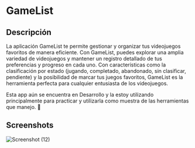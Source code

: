 # GameList

## Descripción
La aplicación GameList te permite gestionar y organizar tus videojuegos favoritos de manera eficiente. Con GameList, puedes explorar una amplia variedad de videojuegos y mantener un registro detallado de tus preferencias y progreso en cada uno. Con características como la clasificación por estado (jugando, completado, abandonado, sin clasificar, pendiente) y la posibilidad de marcar tus juegos favoritos, GameList es la herramienta perfecta para cualquier entusiasta de los videojuegos.

Esta app aún se encuentra en Desarrollo y la estoy utilizando principalmente para practicar y utilizarla como muestra de las herramientas que manejo. 🚧

## Screenshots

![Screenshot (12)](https://github.com/cvalera18/GameList/assets/57680708/03419a42-0ea3-40b4-8379-92f29dc8aac6)
